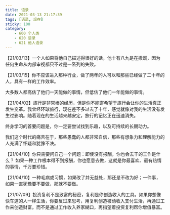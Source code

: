 ```yaml
---
title: 语录
date: 2021-03-13 21:17:39
tags: [语录, 现在]
sticky: 100
category:
    - 600 个人类
    - 620 语录
    - 621 他人语录
---
```


【21/03/13】一个人如果将他自己描述得很好的话，他十有八九是在撒谎，因为任何生命从内部审视都只不过是一系列的失败。

【21/03/15】你不应该进入那种行业，做了两年的人可以和那些已经做了二十年的人，具有一样的工作效率。

大多数人都高估了他们一天能做的事情，但低估了他们一年能做的事情。

【21/04/02】旅行是非常棒的经历，但是你不能寄希望于旅行会让你的生活真正发生变革。我曾经环球旅行，现在差不多过去了十年，感觉就像对我的生活没有发生过影响。随着现在的生活越来越安定，旅行的记忆正在迅速消失。

终身学习的首要问题是，你一定要尝试找到乐趣，以及可持续的长期动力。

我们这个时代的痛苦在于，那些愚蠢的人都非常自信，那些有想象力和理解能力的人充满了怀疑和犹豫不决。

【21/04/10】你只需要问自己一个问题：即使没有报酬，你也会去干的工作是什么？ 如果一种工作根本得不到报酬，你也愿意去做，这就是你最喜欢、最有热情的事情，千万要珍惜。

【21/04/10】一种毛病或习惯，如果改了并无益处，那还是不改为好；一件事，如果一直犹豫要不要做，那就不要做。

【21/07/09】投资复利不是致富的秘密，复利是你创造收入的工具。如果你想像快车道的人一样生活，你要反过来思考，用复利创造被动收入支付生活，再通过工作来创造财富。而不是通过工作收入养家糊口，再指望着投资复利帮你增值暴富。































